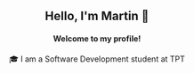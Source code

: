 <h2 align="center">Hello, I'm Martin 👋</h2>
<h4 align="center">Welcome to my profile!</h4>

<p align="center">🎓 I am a Software Development student at TPT</p>
